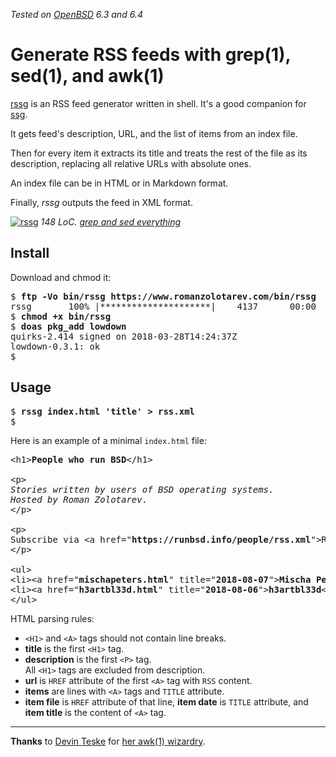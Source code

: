 _Tested on [OpenBSD](/openbsd/) 6.3 and 6.4_

# Generate RSS feeds with grep(1), sed(1), and awk(1)

[rssg](/bin/rssg) is an RSS feed generator written in shell. It's
a good companion for [ssg](ssg.html).

It gets feed's description, URL, and the list of items
from an index file.

Then for every item it extracts its title and treats the rest of
the file as its description, replacing all relative URLs with
absolute ones.

An index file can be in HTML or in Markdown format.

Finally, _rssg_ outputs the feed in XML format.

[![rssg](rssg.jpeg)](rssg.png)
_148 LoC. [grep and sed everything](rssg.png)_

## Install

Download and chmod it:

<pre>
$ <b>ftp -Vo bin/rssg https://www.romanzolotarev.com/bin/rssg</b>
rssg       100% |*********************|    4137      00:00
$ <b>chmod +x bin/rssg</b>
$ <b>doas pkg_add lowdown</b>
quirks-2.414 signed on 2018-03-28T14:24:37Z
lowdown-0.3.1: ok
$
</pre>

## Usage

<pre>
$ <b>rssg index.html 'title' &gt; rss.xml</b>
$
</pre>

Here is an example of a minimal `index.html` file:

<pre>
&lt;h1&gt;<b>People who run BSD</b>&lt;/h1&gt;

&lt;p&gt;<em>
Stories written by users of BSD operating systems.
Hosted by Roman Zolotarev.
</em>&lt;/p&gt;

&lt;p&gt;
Subscribe via &lt;a href="<b>https://runbsd.info/people/rss.xml</b>"&gt;RSS&lt;/a&gt;.
&lt;/p&gt;

&lt;ul&gt;
&lt;li&gt;&lt;a href="<b>mischapeters.html</b>" title="<b>2018-08-07</b>"&gt;<b>Mischa Peters</b>&lt;/a&gt;&lt;/li&gt;
&lt;li&gt;&lt;a href="<b>h3artbl33d.html</b>" title="<b>2018-08-06</b>"&gt;<b>h3artbl33d</b>&lt;/a&gt;&lt;/li&gt;
&lt;/ul&gt;
</pre>

HTML parsing rules:

- `<H1>` and `<A>` tags should not contain line breaks.
- **title** is the first `<H1>` tag.
- **description** is the first `<P>` tag.<br>
All `<H1>` tags are excluded from description.
- **url** is `HREF` attribute of the first `<A>` tag
with `RSS` content.<br>
- **items** are lines with `<A>` tags and `TITLE` attribute.
- **item file** is `HREF` attribute of that line, **item date** is
`TITLE` attribute, and **item title** is the content of `<A>` tag.

---

**Thanks** to [Devin Teske](https://twitter.com/devinteske) for
[her awk(1)
wizardry](https://twitter.com/freebsdfrau/status/1042076552400265219).
